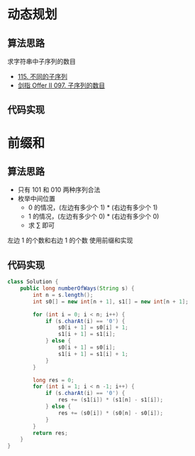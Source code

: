 # 动态规划

## 算法思路

求字符串中子序列的数目

- [115. 不同的子序列](https://leetcode.cn/problems/distinct-subsequences/)
- [剑指 Offer II 097. 子序列的数目](https://leetcode.cn/problems/21dk04/)

## 代码实现

# 前缀和

## 算法思路

- 只有 101 和 010 两种序列合法
- 枚举中间位置
  - 0 的情况，(左边有多少个 1) \* (右边有多少个 1)
  - 1 的情况，(左边有多少个 0) \* (右边有多少个 0)
  - 求 ∑ 即可

左边 1 的个数和右边 1 的个数 使用前缀和实现

## 代码实现

```java
class Solution {
    public long numberOfWays(String s) {
        int n = s.length();
        int s0[] = new int[n + 1], s1[] = new int[n + 1];

        for (int i = 0; i < n; i++) {
            if (s.charAt(i) == '0') {
                s0[i + 1] = s0[i] + 1;
                s1[i + 1] = s1[i];
            } else {
                s0[i + 1] = s0[i];
                s1[i + 1] = s1[i] + 1;
            }
        }

        long res = 0;
        for (int i = 1; i < n -1; i++) {
            if (s.charAt(i) == '0') {
                res += (s1[i]) * (s1[n] - s1[i]);
            } else {
                res += (s0[i]) * (s0[n] - s0[i]);
            }
        }
        return res;
    }
}
```
